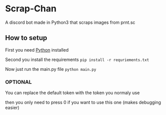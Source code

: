 # Scrap-Chan
A discord bot made in Python3 that scraps images from prnt.sc

## How to setup

First you need [Python](https://www.python.org/downloads/ "Python Installation") installed

Second you install the requirements
``` pip install -r requriements.txt ```

Now just run the main.py file
``` python main.py ```

### OPTIONAL

You can replace the default token with the token you normaly use 

then you only need to press 0 if you want to use this one (makes debugging easier)
